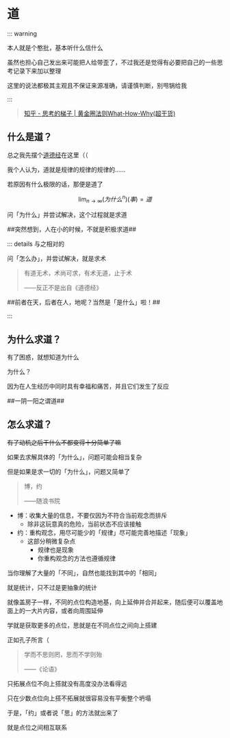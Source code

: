 # 道

::: warning

本人就是个憨批，基本听什么信什么

虽然也担心自己发出来可能把人给带歪了，不过我还是觉得有必要把自己的一些思考记录下来加以整理

这里的说法都极其主观且不保证来源准确，请谨慎判断，别甩锅给我

:::

> [知乎 - 思考的梯子 | 黄金圈法则What-How-Why(超干货)](https://zhuanlan.zhihu.com/p/64053912)

## 什么是道？

总之我先摆个[道德经](https://www.zhonghuadiancang.com/xuanxuewushu/daodejing/)在这里（（

我个人认为，道就是规律的规律的规律的……

若原因有什么极限的话，那便是道了

$$\lim_{n \to \infty} (为什么^{n})(事) = 道$$

问「为什么」并尝试解决，这个过程就是求道

##突然想到，人在小的时候，不就是积极求道##

::: details 与之相对的

问「怎么办」，并尝试解决，就是求术

> 有道无术，术尚可求，有术无道，止于术
>
> ——反正不是出自《道德经》

##前者在天，后者在人，地呢？当然是「是什么」啦！##

:::

## 为什么求道？

有了困惑，就想知道为什么

为什么？

因为在人生经历中同时具有幸福和痛苦，并且它们发生了反应

##一阴一阳之谓道##

## 怎么求道？

~~有了动机之后干什么不都变得十分简单了嘛~~

如果去求解具体的「为什么」，问题可能会相当复杂

但是如果是求一切的「为什么」，问题又简单了

> 博，约
>
> ——随浪书院

- 博：收集大量的信息，不要仅因为不符合当前观念而排斥
  - 除非这玩意真的危险，当前状态不应该接触
- 约：重构观念，用尽可能少的「规律」尽可能完善地描述「现象」
  - 这部分稍微复杂点
    - 规律也是现象
    - 你重构观念的方法也遵循规律

当你理解了大量的「不同」，自然也能找到其中的「相同」

就是统计，只不过是更抽象的统计

就像盖房子一样，不同的点位构造地基，向上延伸并合并起来，随后便可以覆盖地面上的一大片内容，或者向周围延伸

学就是获取更多的点位，思就是在不同点位之间向上搭建

正如孔子所言（

> 学而不思则罔，思而不学则殆
>
> ——《论语》

只拓展点位不向上搭就没有高度没办法看得远

只在少数点位向上搭不拓展就很容易没有平衡整个坍塌

于是，「约」或者说「思」的方法就出来了

就是点位之间相互联系